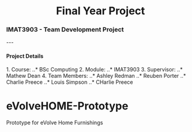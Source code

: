 <center><h1>Final Year Project</h1></center>
<h3>IMAT3903 - Team Development Project</h3>
---
<h4>Project Details</h4>
1. Course:
..* BSc Computing
2. Module:
..* IMAT3903
3. Supervisor:
..* Mathew Dean
4. Team Members:
..* Ashley Redman
..* Reuben Porter
..* Charlie Preece
..* Louis Simpson
..* CHarlie Preece


# eVolveHOME-Prototype
Prototype for eVolve Home Furnishings
